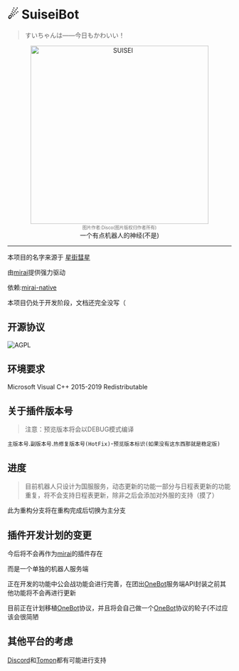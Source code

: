 # ☄ SuiseiBot
> すいちゃんは——今日もかわいい！
<div align="center">
   	<img width="400" src="https://i.loli.net/2020/08/28/VqPKcFN6m3oZ5bB.png" alt="SUISEI">
    </br>
    <font size="-6" color="#707070">
        图片作者:Disco(图片版权归作者所有)
	</font></br>
一个有点机器人的神经(不是)</br>
</div>

-----

本项目的名字来源于 [星街彗星](https://space.bilibili.com/9034870)

由[mirai](https://github.com/mamoe/mirai)提供强力驱动

依赖:[mirai-native](https://github.com/iTXTech/mirai-native)

本项目仍处于开发阶段，文档还完全没写（

## 开源协议

![AGPL](https://img.shields.io/github/license/CBGan/SuiseiBot?style=for-the-badge)

## 环境要求

Microsoft Visual C++ 2015-2019 Redistributable

## 关于插件版本号

> 注意：预览版本将会以DEBUG模式编译

`主版本号`.`副版本号`.`热修复版本号(HotFix)`-`预览版本标识(如果没有这东西那就是稳定版)`

## 进度

>  目前机器人只设计为国服服务，动态更新的功能一部分与日程表更新的功能重复，将不会支持日程表更新，除非之后会添加对外服的支持（摸了）

此为重构分支将在重构完成后切换为主分支

## 插件开发计划的变更

今后将不会再作为[mirai](https://github.com/mamoe/mirai)的插件存在

而是一个单独的机器人服务端

正在开发的功能中公会战功能会进行完善，在团出[OneBot](https://github.com/howmanybots/onebot)服务端API封装之前其他功能将不会再进行更新

目前正在计划移植[OneBot](https://github.com/howmanybots/onebot)协议，并且将会自己做一个[OneBot](https://github.com/howmanybots/onebot)协议的轮子(不过应该会很简陋

## 其他平台的考虑

[Discord](https://discord.com/)和[Tomon](https://beta.tomon.co/)都有可能进行支持